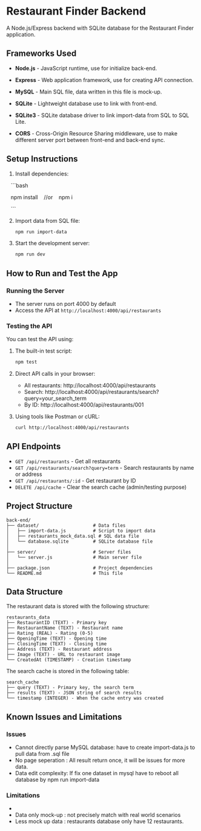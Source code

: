 # Restaurant Finder Backend

A Node.js/Express backend with SQLite database for the Restaurant Finder application.

  

## Frameworks Used

  

- **Node.js** - JavaScript runtime, use for initialize back-end.

- **Express** - Web application framework, use for creating API connection.

- **MySQL** - Main SQL file, data written in this file is mock-up.

- **SQLite** - Lightweight database use to link with front-end.

- **SQLite3** - SQLite database driver to link import-data from SQL to SQL Lite.

- **CORS** - Cross-Origin Resource Sharing middleware, use to make different server port between front-end and back-end sync.


  

## Setup Instructions

1. Install dependencies:

   ```bash

   npm install
   //or
   npm i

   ```

  

2. Import data from SQL file:
   ```bash
   npm run import-data
   ```

3. Start the development server:
   ```bash
   npm run dev
   ```

## How to Run and Test the App

### Running the Server
- The server runs on port 4000 by default
- Access the API at `http://localhost:4000/api/restaurants`

### Testing the API
You can test the API using:

1. The built-in test script:
   ```bash
   npm test
   ```

2. Direct API calls in your browser:
   - All restaurants: http://localhost:4000/api/restaurants
   - Search: http://localhost:4000/api/restaurants/search?query=your_search_term
   - By ID: http://localhost:4000/api/restaurants/001

3. Using tools like Postman or cURL:
   ```bash
   curl http://localhost:4000/api/restaurants
   ```

## API Endpoints

- `GET /api/restaurants` - Get all restaurants
- `GET /api/restaurants/search?query=term` - Search restaurants by name or address
- `GET /api/restaurants/:id` - Get restaurant by ID
- `DELETE /api/cache` - Clear the search cache (admin/testing purpose)

## Project Structure

```
back-end/
├── dataset/                    # Data files
│   ├── import-data.js          # Script to import data
│   ├── restaurants_mock_data.sql # SQL data file
│   └── database.sqlite         # SQLite database file
│
├── server/                     # Server files
│   └── server.js               # Main server file
│
├── package.json                # Project dependencies
└── README.md                   # This file
```

## Data Structure

The restaurant data is stored with the following structure:

```
restaurants_data
├── RestaurantID (TEXT) - Primary key
├── RestaurantName (TEXT) - Restaurant name
├── Rating (REAL) - Rating (0-5)
├── OpeningTime (TEXT) - Opening time
├── ClosingTime (TEXT) - Closing time
├── Address (TEXT) - Restaurant address
├── Image (TEXT) - URL to restaurant image
└── CreatedAt (TIMESTAMP) - Creation timestamp
```

The search cache is stored in the following table:

```
search_cache
├── query (TEXT) - Primary key, the search term
├── results (TEXT) - JSON string of search results
└── timestamp (INTEGER) - When the cache entry was created
```


## Known Issues and Limitations

### Issues

- Cannot directly parse MySQL database: have to create import-data.js to pull data from .sql file
- No page seperation : All result return once, it will be issues for more data.
- Data edit complexity: If fix one dataset in mysql have to reboot all database by npm run import-data

### Limitations

- 
- Data only mock-up : not precisely match with  real world scenarios
- Less mock up data : restaurants database only have 12 restaurants.
